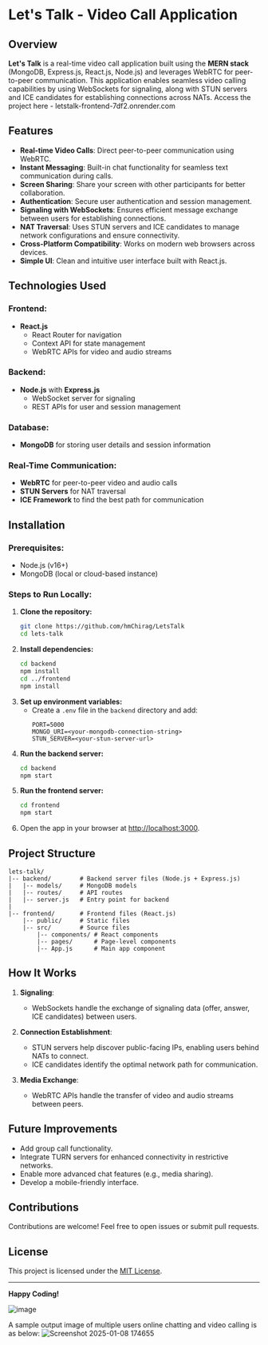 # Let's Talk - Video Call Application

## Overview
**Let's Talk** is a real-time video call application built using the **MERN stack** (MongoDB, Express.js, React.js, Node.js) and leverages WebRTC for peer-to-peer communication. This application enables seamless video calling capabilities by using WebSockets for signaling, along with STUN servers and ICE candidates for establishing connections across NATs.
Access the project here - letstalk-frontend-7df2.onrender.com

## Features
- **Real-time Video Calls**: Direct peer-to-peer communication using WebRTC.
- **Instant Messaging**: Built-in chat functionality for seamless text communication during calls.
- **Screen Sharing**: Share your screen with other participants for better collaboration.
- **Authentication**: Secure user authentication and session management.
- **Signaling with WebSockets**: Ensures efficient message exchange between users for establishing connections.
- **NAT Traversal**: Uses STUN servers and ICE candidates to manage network configurations and ensure connectivity.
- **Cross-Platform Compatibility**: Works on modern web browsers across devices.
- **Simple UI**: Clean and intuitive user interface built with React.js.

## Technologies Used
### Frontend:
- **React.js**
  - React Router for navigation
  - Context API for state management
  - WebRTC APIs for video and audio streams

### Backend:
- **Node.js** with **Express.js**
  - WebSocket server for signaling
  - REST APIs for user and session management

### Database:
- **MongoDB** for storing user details and session information

### Real-Time Communication:
- **WebRTC** for peer-to-peer video and audio calls
- **STUN Servers** for NAT traversal
- **ICE Framework** to find the best path for communication

## Installation
### Prerequisites:
- Node.js (v16+)
- MongoDB (local or cloud-based instance)

### Steps to Run Locally:
1. **Clone the repository:**
   ```bash
   git clone https://github.com/hmChirag/LetsTalk
   cd lets-talk
   ```
2. **Install dependencies:**
   ```bash
   cd backend
   npm install
   cd ../frontend
   npm install
   ```
3. **Set up environment variables:**
   - Create a `.env` file in the `backend` directory and add:
     ```env
     PORT=5000
     MONGO_URI=<your-mongodb-connection-string>
     STUN_SERVER=<your-stun-server-url>
     ```
4. **Run the backend server:**
   ```bash
   cd backend
   npm start
   ```
5. **Run the frontend server:**
   ```bash
   cd frontend
   npm start
   ```
6. Open the app in your browser at [http://localhost:3000](http://localhost:8000).

## Project Structure
```
lets-talk/
|-- backend/        # Backend server files (Node.js + Express.js)
|   |-- models/     # MongoDB models
|   |-- routes/     # API routes
|   |-- server.js   # Entry point for backend
|
|-- frontend/       # Frontend files (React.js)
    |-- public/     # Static files
    |-- src/        # Source files
        |-- components/ # React components
        |-- pages/      # Page-level components
        |-- App.js      # Main app component
```

## How It Works
1. **Signaling**: 
   - WebSockets handle the exchange of signaling data (offer, answer, ICE candidates) between users.

2. **Connection Establishment**: 
   - STUN servers help discover public-facing IPs, enabling users behind NATs to connect.
   - ICE candidates identify the optimal network path for communication.

3. **Media Exchange**: 
   - WebRTC APIs handle the transfer of video and audio streams between peers.

## Future Improvements
- Add group call functionality.
- Integrate TURN servers for enhanced connectivity in restrictive networks.
- Enable more advanced chat features (e.g., media sharing).
- Develop a mobile-friendly interface.

## Contributions
Contributions are welcome! Feel free to open issues or submit pull requests.

## License
This project is licensed under the [MIT License](LICENSE).

---

**Happy Coding!**

![image](https://github.com/user-attachments/assets/ca6e7e22-3f3e-4ef6-ab62-10ebfd7e2230)

A sample output image of multiple users online chatting and video calling is as below:
![Screenshot 2025-01-08 174655](https://github.com/user-attachments/assets/7b2c85d9-010c-40bd-bac8-8ede8001069c)
